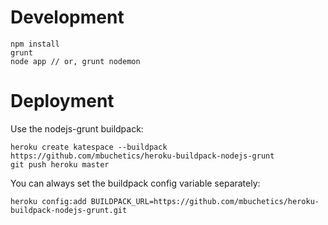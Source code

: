 Development
============
```
npm install
grunt
node app // or, grunt nodemon
```

Deployment
===========

Use the nodejs-grunt buildpack:
```
heroku create katespace --buildpack https://github.com/mbuchetics/heroku-buildpack-nodejs-grunt
git push heroku master
```
You can always set the buildpack config variable separately:
```
heroku config:add BUILDPACK_URL=https://github.com/mbuchetics/heroku-buildpack-nodejs-grunt.git
```
